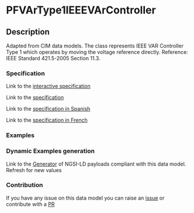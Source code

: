 # PFVArType1IEEEVArController

## Description 

Adapted from CIM data models. The class represents IEEE VAR Controller Type 1 which operates by moving the voltage reference directly.  Reference: IEEE Standard 421.5-2005 Section 11.3.
### Specification

Link to the [interactive specification](https://swagger.lab.fiware.org/?url=https://smart-data-models.github.io/dataModel.EnergyCIM/PFVArType1IEEEVArController/swagger.yaml)

Link to the [specification](https://smart-data-models.github.io/dataModel.EnergyCIM/PFVArType1IEEEVArController/doc/spec.md)

Link to the [specification in Spanish](https://smart-data-models.github.io/dataModel.EnergyCIM/PFVArType1IEEEVArController/doc/spec_ES.md)

Link to the [specification in French](https://smart-data-models.github.io/dataModel.EnergyCIM/PFVArType1IEEEVArController/doc/spec_FR.md)
### Examples
### Dynamic Examples generation

Link to the [Generator](https://smartdatamodels.org/extra/ngsi-ld_generator_v0.91.php?schemaUrl=https://raw.githubusercontent.com/smart-data-models/dataModel.EnergyCIM/master/PFVArType1IEEEVArController/schema.json&email=info@smartdatamodels.org) of NGSI-LD payloads compliant with this data model. Refresh for new values
### Contribution

 If you have any issue on this data model you can raise an [issue](https://github.com/smart-data-models/dataModel.EnergyCIM/issues)  or contribute with a [PR](https://github.com/smart-data-models/dataModel.EnergyCIM/pulls)